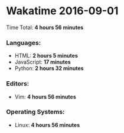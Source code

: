 # Wakatime 2016-09-01

Time Total: **4 hours 56 minutes**

### Languages:
- HTML: **2 hours 5 minutes** 
- JavaScript: **17 minutes** 
- Python: **2 hours 32 minutes** 

### Editors:
- Vim: **4 hours 56 minutes** 

### Operating Systems:
- Linux: **4 hours 56 minutes** 

